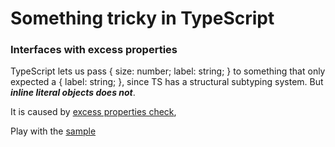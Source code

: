 # Something tricky in TypeScript


### Interfaces with excess properties

TypeScript lets us pass { size: number; label: string; } to something that only expected a { label: string; }, since TS has a structural subtyping system. But ***inline literal objects does not***.
  
It is caused by [excess properties check](https://www.typescriptlang.org/docs/handbook/interfaces.html#excess-property-checks), 


Play with the [sample](https://www.typescriptlang.org/play/index.html?ssl=21&ssc=3&pln=1&pc=1#code/JYOwLgpgTgZghgYwgAgCIHsDmyDeBYAKGWQCMoIIATALmQGcwpRNCBfZQwmAVxATGDoQyAA5NwGTAApKWWpICUuQsWIIhddABsIAOi1YpAIkm0jyANTJZmXWQqUFbTgXUgGyTM2jIAvMqJVeyozAEFgcko4HSMAGhVVOEwIWgBmZwJCAHos5ABlbgQkOjpaAGForWQAd2AwAAtkOGEANzgmOBIdJpLgTBAqHuQtOuho5HQSACsIfkIxUDBJKS8QZKgnTIIc5AAxOGAtcsqausbQEYHh0ahxyZm5ggWJQ3xA4mCaZCNwyOiIOIJYhJFLIdIEVgKIA)
